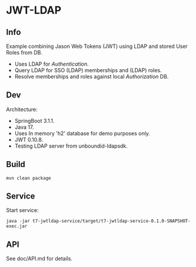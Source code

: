 JWT-LDAP
===

Info
---
Example combining Jason Web Tokens (JWT) using LDAP and stored User Roles from DB.

- Uses LDAP for *Authentication*.
- Query LDAP for SSO (LDAP) memberships and (LDAP) roles.
- Resolve memberships and roles against local *Authorization* DB.

Dev
---
Architecture:

- SpringBoot 3.1.1.
- Java 17.
- Uses In memory 'h2' database for demo purposes only.
- JWT 0.10.8.
- Testing LDAP server from unboundid-ldapsdk.

Build
---

    mvn clean package

Service
--- 
Start service:

    java -jar t7-jwtldap-service/target/t7-jwtldap-service-0.1.0-SNAPSHOT-exec.jar

API
---
See doc/API.md for details.
